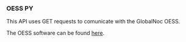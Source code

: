 ### OESS PY

This API uses GET requests to comunicate with the GlobalNoc OESS.

The OESS software can be found [here](https://docs.globalnoc.iu.edu/sdn/oess.html).
